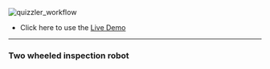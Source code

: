 ![quizzler_workflow](https://user-images.githubusercontent.com/18448781/30348039-46a40aa8-980e-11e7-8c2a-3850cb4331d3.jpg)

*  Click here to use the [Live Demo](https://drive.google.com/file/d/0B2wjcjJxTQw4U0RrLWQ1a3BBaWc/view?usp=sharing)

---

### Two wheeled inspection robot

